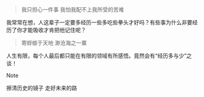 
> 我只担心一件事
> 我怕我配不上我所受的苦难



我常常在想，人这辈子一定要多经历一些多吃些拳头才好吗？有些事为什么非要经历了你才能吸收才肯把他记住呢？

> 寄蜉蝣于天地
> 渺沧海之一粟

人生有限，每个人最后都只能在有限的领域有所感悟。竟然会有“经历多与少”之谈！

> [!NOTE]
> 擦清历史的镜子
> 走好未来的路